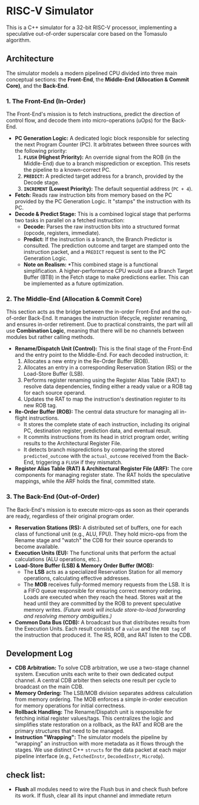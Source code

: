 # RISC-V Simulator

This is a C++ simulator for a 32-bit RISC-V processor, implementing a speculative out-of-order superscalar core based on the Tomasulo algorithm.

## Architecture

The simulator models a modern pipelined CPU divided into three main conceptual sections: the **Front-End**, the **Middle-End (Allocation & Commit Core)**, and the **Back-End**.

### 1. The Front-End (In-Order)

The Front-End's mission is to fetch instructions, predict the direction of control flow, and decode them into micro-operations (uOps) for the Back-End.

-   **PC Generation Logic:** A dedicated logic block responsible for selecting the next Program Counter (PC). It arbitrates between three sources with the following priority:
    1.  **`FLUSH` (Highest Priority):** An override signal from the ROB (in the Middle-End) due to a branch misprediction or exception. This resets the pipeline to a known-correct PC.
    2.  **`PREDICT`:** A predicted target address for a branch, provided by the Decode stage.
    3.  **`INCREMENT` (Lowest Priority):** The default sequential address (`PC + 4`).
-   **Fetch:** Reads raw instruction bits from memory based on the PC provided by the PC Generation Logic. It "stamps" the instruction with its PC.
-   **Decode & Predict Stage:** This is a combined logical stage that performs two tasks in parallel on a fetched instruction:
    -   **Decode:** Parses the raw instruction bits into a structured format (opcode, registers, immediate).
    -   **Predict:** If the instruction is a branch, the Branch Predictor is consulted. The prediction outcome and target are stamped onto the instruction packet, and a `PREDICT` request is sent to the PC Generation Logic.
    -   **Note on Realism:** *This combined stage is a functional simplification. A higher-performance CPU would use a Branch Target Buffer (BTB) in the Fetch stage to make predictions earlier. This can be implemented as a future optimization.

### 2. The Middle-End (Allocation & Commit Core)

This section acts as the bridge between the in-order Front-End and the out-of-order Back-End. It manages the instruction lifecycle, register renaming, and ensures in-order retirement.
Due to practical constraints, the part will all use **Combination Logic**, meaning that there will be no channels between modules but rather calling methods.

-   **Rename/Dispatch Unit (Control):** This is the final stage of the Front-End and the entry point to the Middle-End. For each decoded instruction, it:
    1.  Allocates a new entry in the Re-Order Buffer (ROB).
    2.  Allocates an entry in a corresponding Reservation Station (RS) or the Load-Store Buffer (LSB).
    3.  Performs register renaming using the Register Alias Table (RAT) to resolve data dependencies, finding either a ready value or a ROB tag for each source operand.
    4.  Updates the RAT to map the instruction's destination register to its new ROB tag.
-   **Re-Order Buffer (ROB):** The central data structure for managing all in-flight instructions.
    -   It stores the complete state of each instruction, including its original PC, destination register, prediction data, and eventual result.
    -   It commits instructions from its head in strict program order, writing results to the Architectural Register File.
    -   It detects branch mispredictions by comparing the stored `predicted_outcome` with the `actual_outcome` received from the Back-End, triggering a `FLUSH` if they mismatch.
-   **Register Alias Table (RAT) & Architectural Register File (ARF):** The core components for managing register state. The RAT holds the speculative mappings, while the ARF holds the final, committed state.

### 3. The Back-End (Out-of-Order)

The Back-End's mission is to execute micro-ops as soon as their operands are ready, regardless of their original program order.

-   **Reservation Stations (RS):** A distributed set of buffers, one for each class of functional unit (e.g., ALU, FPU). They hold micro-ops from the Rename stage and "watch" the CDB for their source operands to become available.
-   **Execution Units (EU):** The functional units that perform the actual calculations (ALU operations, etc.).
-   **Load-Store Buffer (LSB) & Memory Order Buffer (MOB):**
    -   The **LSB** acts as a specialized Reservation Station for all memory operations, calculating effective addresses.
    -   The **MOB** receives fully-formed memory requests from the LSB. It is a FIFO queue responsible for ensuring correct memory ordering. Loads are executed when they reach the head. Stores wait at the head until they are committed by the ROB to prevent speculative memory writes. *(Future work will include store-to-load forwarding and resolving memory ambiguities.)*
-   **Common Data Bus (CDB):** A broadcast bus that distributes results from the Execution Units. Each result consists of a `value` and the `ROB tag` of the instruction that produced it. The RS, ROB, and RAT listen to the CDB.

## Development Log

-   **CDB Arbitration:** To solve CDB arbitration, we use a two-stage channel system. Execution units each write to their own dedicated output channel. A central CDB arbiter then selects one result per cycle to broadcast on the main CDB.
-   **Memory Ordering:** The LSB/MOB division separates address calculation from memory ordering. The MOB enforces a simple in-order execution for memory operations for initial correctness.
-   **Rollback Handling:** The Rename/Dispatch unit is responsible for fetching initial register values/tags. This centralizes the logic and simplifies state restoration on a rollback, as the RAT and ROB are the primary structures that need to be managed.
-   **Instruction "Wrapping":** The simulator models the pipeline by "wrapping" an instruction with more metadata as it flows through the stages. We use distinct C++ `structs` for the data packet at each major pipeline interface (e.g., `FetchedInstr`, `DecodedInstr`, `MicroOp`).


## check list:
- **Flush** all modules need to wire the Flush bus in and check flush before its work. If flush, clear all its input channel and immediate return